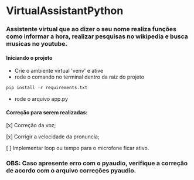# VirtualAssistantPython

### Assistente virtual que ao dizer o seu nome realiza funções como informar a hora, realizar pesquisas no wikipedia e busca musicas no youtube.

#### Iniciando o projeto
* Crie o ambiente virtual 'venv' e ative
* rode o comando no terminal dentro da raiz do projeto
```python
pip install -r requirements.txt
```
*  rode o arquivo app.py

#### Correção para serem realizadas:
[x] Correção da voz;

[x] Corrigir a velocidade da pronuncia;

[ ] Implementar loop ou tempo para o microfone ficar ativo.


### OBS: Caso apresente erro com o pyaudio, verifique a correção de acordo com o arquivo correções pyaudio.
